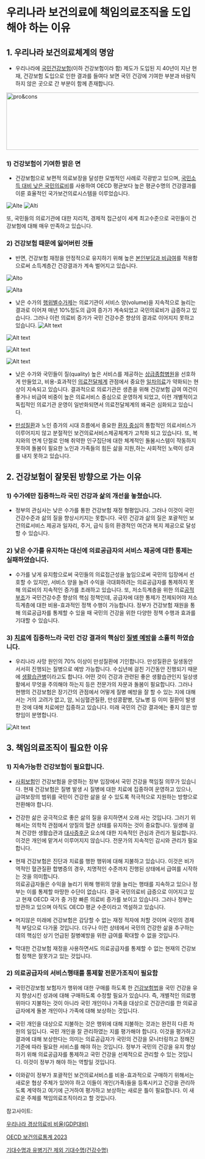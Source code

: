 # 우리나라 보건의료에 책임의료조직을 도입해야 하는 이유

## 1. 우리나라 보건의료체계의 명암

* 우리나라에 [국민건강보험](https://ko.wikipedia.org/wiki/%EA%B5%AD%EB%AF%BC%EA%B1%B4%EA%B0%95%EB%B3%B4%ED%97%98)(이하 건강보험이라 함) 제도가 도입된 지 40년이 지난 현재, 건강보험 도입으로 인한 결과를 들여다 보면 국민 건강에 기여한 부분과 바람직하지 않은 곳으로 간 부분이 함께 존재합니다.   

<img src="../../public/images/posts/korea_HCS_pro_cons.png" width="700px" height="150px" title="조정" alt="pro&cons"></img>


### 1) 건강보험이 기여한 밝은 면

* 건강보험으로 보편적 의료보장을 달성한 모범적인 사례로 각광받고 있으며, [국민소득 대비 낮은 국민의료비](https://www.index.go.kr/unify/idx-info.do?idxCd=4242&clasCd=7)를 사용하여 OECD 평균보다 높은 평균수명의 건강결과를 이룬 효율적인 국가보건의료시스템을 이루었습니다.    

![Alte](<../../public/images/posts/OECD 국가별 GDP대비 경상의료비 백분율.png>)
![Alti](<../../public/images/posts/OECD 국가별 기대수명 추이.png>)

  또, 국민들의 의료기관에 대한 지리적, 경제적 접근성이 세계 최고수준으로 국민들이 건강보험에 대해 매우 만족하고 있습니다.

### 2) 건강보험 때문에 잃어버린 것들

* 반면, 건강보험 재정을 안정적으로 유지하기 위해 높은 [본인부담과 비급여](https://hineca.kr/1913#:~:text=%5B-,%EC%95%8C%EC%93%B8%EC%83%81%EC%8B%9D,-%5D%20%EA%B1%B4%EA%B0%95%EB%B3%B4%ED%97%98%EC%9D%98%20%EA%B8%89%EC%97%AC%2C%20%EB%B9%84%EA%B8%89%EC%97%AC)를 적용함으로써 소득계층간 건강결과가 계속 벌어지고 있습니다.

![Alto](<../../public/images/posts/OECD 국가별 국민의료비 대비 본인부담금 백분율 (2020년).png>)

![Alta](<../../public/images/posts/OECD 국가별 국민의료비 중 본인부담금 백분율 추이.png>)


* 낮은 수가의 [행위별수가제](https://ko.wikipedia.org/wiki/%ED%96%89%EC%9C%84%EB%B3%84%EC%88%98%EA%B0%80%EC%A0%9C)는 의료기관이 서비스 양(volume)을 지속적으로 늘리는 결과로 이어져 매년 10%정도의 급여 증가가 계속되었고 국민의료비가 급증하고 있습니다. 그러나 이런 의료비 증가가 국민 건강수준 향샹의 결과로 이어지지 못하고 있습니다.
![Alt text](<../../public/images/posts/OECD 국가별 GDP대비 경상의료비 백분율.png>)

![Alt text](<../../public/images/posts/OECD 국가별 GDP대비 경상의료비 백분율 추이 (2015-2022).png>)

![Alt text](<../../public/images/posts/OECD 국가별 GDP대비 국민의료비 백분율의 최근 5년간 연평균 증가율.png>)

![Alt text](<../../public/images/posts/OECD국가별 주관적 건강 인식 백분율 구성(2016-2020).png>)


* 낮은 수가와  국민들이 질(quality) 높은 서비스를 제공하는 [상급종합병원](https://ko.wikipedia.org/wiki/%EC%83%81%EA%B8%89%EC%A2%85%ED%95%A9%EB%B3%91%EC%9B%90)을 선호하게 만들었고, 비용-효과적인 [의료전달체계](https://ko.wikipedia.org/wiki/%EC%9D%98%EB%A3%8C%EC%A0%84%EB%8B%AC%EC%B2%B4%EA%B3%84) 관점에서 중요한 [일차의료](https://ko.wikipedia.org/wiki/%EC%9D%BC%EC%B0%A8%EC%9D%98%EB%A3%8C)가 약화되는 현상이 지속되고 있습니다. 결과적으로 의료기관은 생존을 위해 건강보험 급여 여건이 좋거나 비급여 비중이 높은 의료서비스 중심으로 운영하게 되었고, 이런 개별적이고 독립적인 의료기관 운영이 일반화되면서 의료전달체계의 왜곡은 심화되고 있습니다.

* [만성질환](https://ko.wikipedia.org/wiki/%EB%A7%8C%EC%84%B1%EC%A7%88%ED%99%98)과 노인 증가의 시대 흐름에서 중요한 [환자 중심](https://ko.wikipedia.org/wiki/%ED%99%98%EC%9E%90%EC%A4%91%EC%8B%AC%EC%9D%98%EB%A3%8C)의 통합적인 의료서비스가 이루어지지 않고 분절적인 보건의료서비스제공체계가 고착화 되고 있습니다. 또, 복지와의 연계 단절로 인해 취약한 인구집단에 대한 체계적인 돌봄시스템이 작동하지 못하여 돌봄이 필요한 노인과 가족들의 힘든 삶을 지원,하는 사회적인 노력이 성과를 내지 못하고 있습니다.

## 2. 건강보험이 잘못된 방향으로 가는 이유

### 1) 수가에만 집중하느라 국민 건강과 삶의 개선을 놓쳤습니다.

* 정부의 관심사는 낮은 수가를 통한 건강보험 재정 형평입니다. 그러나 이것이 국민 건강수준과 삶의 질을 향상시키지는 못합니다. 국민 건강과 삶의 질은 포괄적인 보건의료서비스 제공과 일자리, 주거, 급식 등의 환경적인 여건과 복지 제공으로 달성할 수 있습니다.

### 2) 낮은 수가를 유지하는 대신에 의료공급자의 서비스 제공에 대한 통제는 실패하였습니다.

* 수가를 낮게 유지함으로써 국민들의 의료접근성을 높임으로써 국민의 입장에서 선호할 수 있지만, 서비스 양을 늘려 수익을 극대화하려는 의료공급자를 통제하지 못해 의료비의 지속적인 증가를 초래하고 있습니다. 또, 저소득계층을 위한 의료[공적부조](https://ko.wikipedia.org/wiki/%EA%B3%B5%EA%B3%B5%EB%B6%80%EC%A1%B0)가 국민건강수준 향상의 핵심 정책인데, 공급자에 대한 통제가 전제되어야 저소득계층에 대한 비용-효과적인 정책 수행이 가능합니다. 정부가 건강보험 재원을 통해 의료공급자를 통제할 수 있을 때 국민의 건강을 위한 다양한 정책 수행과 효과를 기대할 수 있습니다.

### 3) [치료](https://ko.wikipedia.org/wiki/%EC%B9%98%EB%A3%8C)에 집중하느라 국민 건강 결과의 핵심인 [질병 예방](https://ko.wikipedia.org/wiki/%EC%A7%88%EB%B3%91_%EC%98%88%EB%B0%A9)을 소홀히 하였습니다.

* 우리나라 사망 원인의 70% 이상이 만성질환에 기인합니다. 만성질환은 일생동안 서서히 진행되는 질병으로 예방 가능합니다. 수십년에 걸친 기간동안 진행되기 때문에 [생활습관병](https://ko.wikipedia.org/wiki/%EC%83%9D%ED%99%9C%EC%8A%B5%EA%B4%80%EB%B3%91)이라고도 합니다. 어떤 것이 건강과 관련된 좋은 생활습관인지 일상생활에서 무엇을 주의해야 하는지 등은 전문가의 자문과 돌봄이 필요합니다. 그러나 현행의 건강보험은 장기간의 관점에서 어떻게 질병 예방을 잘 할 수 있는 지에 대해서는 거의 고려가 없고, 암, 뇌심혈관질환, 만성콩팥병, 당뇨병 등 이미 질환이 발생한 것에 대해 치료에만 집중하고 있습니다. 미래 국민의 건강 결과에는 좋지 않은 방향임이 분명합니다.

![Alt text](../../public/images/posts/%EC%9A%B0%EB%A6%AC%EB%82%98%EB%9D%BC%EC%A3%BC%EC%9A%94%EC%82%AC%EB%A7%9D%EC%9B%90%EC%9D%B8.png)


<!-- 의료의 전문성으로 인해 의료 전문가가 의료서비스 공급자를 관리하는 것이 효과적임 -->

## 3. 책임의료조직이 필요한 이유

### 1) 지속가능한 건강보험이 필요합니다.

* [사회보험](http://wiki.hash.kr/index.php/%EC%82%AC%ED%9A%8C%EB%B3%B4%ED%97%98)인 건강보험을 운영하는 정부 입장에서 국민 건강을 책임질 의무가 있습니다. 현재 건강보험은 질병 발생 시 질병에 대한 치료에 집중하여 운영하고 있으나, 급여보장의 범위를 국민이 건강한 삶을 살 수 있도록 적극적으로 지원하는 방향으로 전환해야 합니다.

* 건강한 삶은 궁극적으로 좋은 삶의 질을 유지하면서 오래 사는 것입니다. 그러기 위해서는 의학적 관점에서 양질의 혈관 상태를 유지하는 것이 중요합니다. 일생에 걸쳐 건강한 생활습관과 [대사증후군](https://ko.wikipedia.org/wiki/%EB%8C%80%EC%82%AC_%EC%A6%9D%ED%9B%84%EA%B5%B0) 요소에 대한 지속적인 관심과 관리가 필요합니다. 이것은 개인에 맡겨서 이루어지지 않습니다. 전문가의 지속적인 감시와 관리가 필요합니다.    
* 현재 건강보험은 진단과 치료를 행한 행위에 대해 지불하고 있습니다. 이것은 비가역적인 혈관질환 합병증의 경우, 치명적인 수준까지 진행된 상태에서 급여를 시작하는 것을 의미합니다.    
의료공급자들은 수익을 늘리기 위해 행위의 양을 늘리는 행태를 지속하고 있으나 정부는 이를 통제할 마땅한 수단이 없습니다. 결국 국민의료비 급증으로 이어지고 있고 현재 OECD 국가 중 가장 빠른 의료비 증가를 보이고 있습니다. 그러나 정부는 방관하고 있으며 아직도 OECD 평균 수준이라고 역설하고 있습니다.    
* 머지않은 미래에 건강보험은 감당할 수 없는 재정 적자에 처할 것이며 국민의 경제적 부담으로 다가올 것입니다. 더구나 이런 상테에서 국민의 건강한 삶을 추구하는 데의 핵심인 상기 언급된 질병예방을 위한 급여를 확대할 수 없을 것입니다.    
* 막대한 건강보험 재정을 사용하면서도 의료공급자를 통제할 수 없는 현재의 건강보험 정책은 잘못가고 있는 것입니다.

### 2) 의료공급자의 서비스행태를 통제할 전문가조직이 필요함

* 국민건강보험 보험자가 행위에 대한 구매를 하도록 한 [건강보험법](https://www.law.go.kr/법령/국민건강보험법)을 국민 건강을 유지 향상시킨 성과에 대해 구매하도록 수정할 필요가 있습니다. 즉, 개별적인 의료행위마다 지불하는 것이 아니라 국민 개인이나 가족을 대상으로 건강관리를 한 의료공급자에게 돌본 개인이나 가족에 대해 보상하는 것입니다.

* 국민 개인을 대상으로 지불하는 것은 행위에 대해 지불하는 것과는 완전히 다른 차원의 일입니다. 국민 개인을 잘 관리하였는 지를 평가해야 합니다. 이것을 평가하고 결과에 대해 보상한다는 의미는 의료공급자가 국민의 건강을 모니터링하고 정해진 기준에 따라 필요한 서비스를 해야 하는 것입니다. 정부가 국민의 건강을 유지 향상하기 위해 의료공급자를 통제하고 국민 건강을 선제적으로 관리할 수 있는 것입니다. 이것이 정부가 해야 하는 역할일 것입니다.

* 이와같이 정부가 포괄적인 보건의료서비스를 비용-효과적으로 구매하기 위해서는 새로운 협상 주체가 있어야 하고 이들이 개인(가족)들을 등록시키고 건강을 관리하도록 계약하고 여기에 근거하여 평가하고 보상하는 새로운 틀이 필요합니다. 이 새로운 주체를 책임의료조직이라고 할 것입니다.

참고사이트:

[우리나라 경상의료비 비율(GDP대비)](https://www.index.go.kr/unify/idx-info.do?idxCd=4242&clasCd=7#)


[OECD 보건의료통계 2023](http://www.oecd.org/health/health-data.htm)


[기대수명과 유병기간 제외 기대수명(건강수명)](https://www.index.go.kr/unity/potal/main/EachDtlPageDetail.do?idx_cd=2758)
